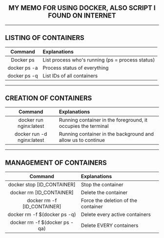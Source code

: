 <h2 align = "center"> MY MEMO FOR USING DOCKER, ALSO SCRIPT I FOUND ON INTERNET</h2>
<hr>

## LISTING OF CONTAINERS

| Command                           | Explanations                                                      |
|:---------------------------------:|:------------------------------------------------------------------|
| Docker ps                         | List process who's running (ps = process status)                  |
| docker ps -a                      | Process status of everything                                      |
| docker ps -q                      | List IDs of all containers                                        | 

---
## CREATION OF CONTAINERS 

| Command                           | Explanations                                                      |
|:---------------------------------:|:------------------------------------------------------------------|
| docker run nginx:latest           | Running container in the foreground, it occupies the terminal     |
| docker run -d nginx:latest        | Running container in the background and allow us to continue      |

---
## MANAGEMENT OF CONTAINERS 

| Command                           | Explanations                                                      |
|:---------------------------------:|:------------------------------------------------------------------|
| docker stop [ID_CONTAINER]        | Stop the container                                                |
| docker rm [ID_CONTAINER]          | Delete the container                                              |
| docker rm -f [ID_CONTAINER]       | Force the deletion of the container                               |
| docker rm -f $(docker ps -q)      | Delete every active containers                                    |
| docker rm -f $(docker ps -qa)     | Delete EVERY containers                                           |            